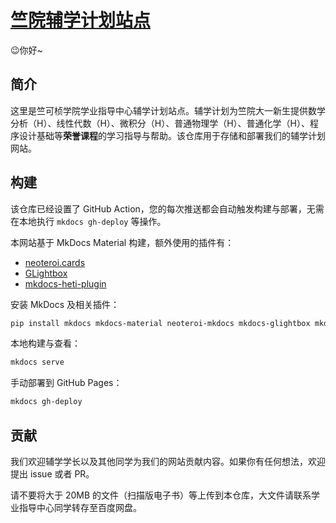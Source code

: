 # [竺院辅学计划站点](https://ckc-agc.github.io/study-assist/)

😉你好~

## 简介

这里是竺可桢学院学业指导中心辅学计划站点。辅学计划为竺院大一新生提供数学分析（H）、线性代数（H）、微积分（H）、普通物理学（H）、普通化学（H）、程序设计基础等**荣誉课程**的学习指导与帮助。该仓库用于存储和部署我们的辅学计划网站。

## 构建

该仓库已经设置了 GitHub Action，您的每次推送都会自动触发构建与部署，无需在本地执行 `mkdocs gh-deploy` 等操作。

本网站基于 MkDocs Material 构建，额外使用的插件有：

- [neoteroi.cards](https://www.neoteroi.dev/mkdocs-plugins/cards/)
- [GLightbox](https://github.com/blueswen/mkdocs-glightbox)
- [mkdocs-heti-plugin](https://github.com/TonyCrane/mkdocs-heti-plugin)

安装 MkDocs 及相关插件：

```bash
pip install mkdocs mkdocs-material neoteroi-mkdocs mkdocs-glightbox mkdocs-heti-plugin
```

本地构建与查看：

```bash
mkdocs serve
```

手动部署到 GitHub Pages：

```bash
mkdocs gh-deploy
```

## 贡献

我们欢迎辅学学长以及其他同学为我们的网站贡献内容。如果你有任何想法，欢迎提出 issue 或者 PR。

请不要将大于 20MB 的文件（扫描版电子书）等上传到本仓库，大文件请联系学业指导中心同学转存至百度网盘。
